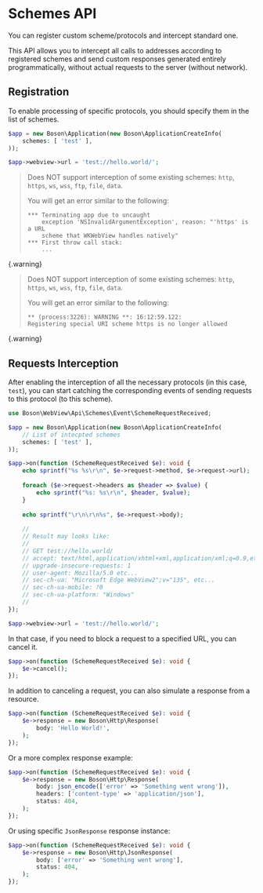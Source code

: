 # Schemes API

You can register custom scheme/protocols and intercept standard one.

This API allows you to intercept all calls to addresses according to 
registered schemes and send custom responses generated entirely 
programmatically, without actual requests to the server (without network).

## Registration

To enable processing of specific protocols, you should specify
them in the list of schemes.

```php
$app = new Boson\Application(new Boson\ApplicationCreateInfo(
    schemes: [ 'test' ],
));

$app->webview->url = 'test://hello.world/';
```

<tabs>
<tab title="MacOS/WebKit">

> Does NOT support interception of some existing schemes:
> `http`, `https`, `ws`, `wss`, 
> `ftp`, `file`, `data`.
> 
> You will get an error similar to the following:
> ```
> *** Terminating app due to uncaught 
>     exception 'NSInvalidArgumentException', reason: "'https' is a URL 
>     scheme that WKWebView handles natively"
> *** First throw call stack:
>     ...
> ```
{.warning}

</tab>
<tab title="Linux/GTK4">

> Does NOT support interception of some existing schemes:
> `http`, `https`, `ws`, `wss`, 
> `ftp`, `file`, `data`.
> 
> You will get an error similar to the following:
> ```
> ** (process:3226): WARNING **: 16:12:59.122: 
> Registering special URI scheme https is no longer allowed
> ```
{.warning}
</tab>
</tabs>

## Requests Interception

After enabling the interception of all the necessary protocols (in this
case, `test`), you can start catching the corresponding events of sending
requests to this protocol (to this scheme).

```php
use Boson\WebView\Api\Schemes\Event\SchemeRequestReceived;

$app = new Boson\Application(new Boson\ApplicationCreateInfo(
    // List of intecpted schemes
    schemes: [ 'test' ],
));

$app->on(function (SchemeRequestReceived $e): void {
    echo sprintf("%s %s\r\n", $e->request->method, $e->request->url);
    
    foreach ($e->request->headers as $header => $value) {
        echo sprintf("%s: %s\r\n", $header, $value);
    }
    
    echo sprintf("\r\n\r\n%s", $e->request->body);
    
    //
    // Result may looks like:
    //
    // GET test://hello.world/
    // accept: text/html,application/xhtml+xml,application/xml;q=0.9,etc...
    // upgrade-insecure-requests: 1
    // user-agent: Mozilla/5.0 etc...
    // sec-ch-ua: "Microsoft Edge WebView2";v="135", etc...
    // sec-ch-ua-mobile: ?0
    // sec-ch-ua-platform: "Windows"
    //
});

$app->webview->url = 'test://hello.world/';
```

In that case, if you need to block a request to a specified URL,
you can cancel it.

```php
$app->on(function (SchemeRequestReceived $e): void {
    $e->cancel();
});
```

In addition to canceling a request, you can also simulate a
response from a resource.

```php
$app->on(function (SchemeRequestReceived $e): void {
    $e->response = new Boson\Http\Response(
        body: 'Hello World!',
    );
});
```

Or a more complex response example:

```php
$app->on(function (SchemeRequestReceived $e): void {
    $e->response = new Boson\Http\Response(
        body: json_encode(['error' => 'Something went wrong']),
        headers: ['content-type' => 'application/json'],
        status: 404,
    );
});
```

Or using specific `JsonResponse` response instance:

```php
$app->on(function (SchemeRequestReceived $e): void {
    $e->response = new Boson\Http\JsonResponse(
        body: ['error' => 'Something went wrong'],
        status: 404,
    );
});
```